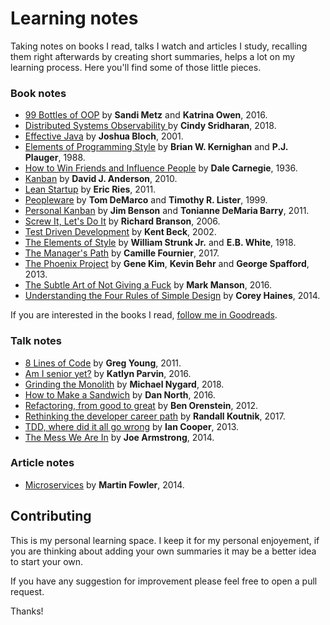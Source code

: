 # Learning notes

Taking notes on books I read, talks I watch and articles I study, recalling them right afterwards by creating short summaries, helps a lot on my learning process. Here you'll find some of those little pieces.

### Book notes

* [99 Bottles of OOP](books/99-bottles-of-oop.md) by **Sandi Metz** and **Katrina Owen**, 2016.
* [Distributed Systems Observability ](books/distributed-systems-observability.md) by **Cindy Sridharan**, 2018.
* [Effective Java](books/effective-java.md) by **Joshua Bloch**, 2001.
* [Elements of Programming Style](books/elements-of-programming-style.md) by **Brian W. Kernighan** and **P.J. Plauger**, 1988.  
* [How to Win Friends and Influence People](books/how-to-win-friends-and-influence-people.md) by **Dale Carnegie**, 1936.
* [Kanban](books/kanban.md) by **David J. Anderson**, 2010.
* [Lean Startup](books/lean-startup.md) by **Eric Ries**, 2011.
* [Peopleware](books/peopleware.md) by **Tom DeMarco** and **Timothy R. Lister**, 1999.
* [Personal Kanban](books/personal-kanban.md) by **Jim Benson** and **Tonianne DeMaria Barry**, 2011.
* [Screw It, Let's Do It](books/screw-it-lets-do-it.md) by **Richard Branson**, 2006.
* [Test Driven Development](books/test-driven-development.md) by **Kent Beck**, 2002.
* [The Elements of Style](books/the-elements-of-style.md) by **William Strunk Jr.** and **E.B. White**, 1918.
* [The Manager's Path](books/the-managers-path.md) by **Camille Fournier**, 2017.
* [The Phoenix Project](books/the-phoenix-project.md) by **Gene Kim**, **Kevin Behr** and **George Spafford**, 2013.
* [The Subtle Art of Not Giving a Fuck](books/the-subtle-art-of-not-giving-a-fuck.md) by **Mark Manson**, 2016.
* [Understanding the Four Rules of Simple Design](books/understanding-the-four-rules-of-simple-design.md) by **Corey Haines**, 2014.

If you are interested in the books I read, [follow me in Goodreads](https://www.goodreads.com/keyvanakbary).

### Talk notes

* [8 Lines of Code](talks/8-lines-of-code.md) by **Greg Young**, 2011.
* [Am I senior yet?](talks/am-i-senior-yet.md) by **Katlyn Parvin**, 2016.
* [Grinding the Monolith](talks/grinding-the-monolith.md) by **Michael Nygard**, 2018.
* [How to Make a Sandwich](talks/how-to-make-a-sandwich.md) by **Dan North**, 2016.
* [Refactoring, from good to great](talks/refactoring-from-good-to-great.md) by **Ben Orenstein**, 2012.
* [Rethinking the developer career path](talks/rethinking-the-developer-career-path.md) by **Randall Koutnik**, 2017.
* [TDD, where did it all go wrong](talks/tdd-where-did-it-all-go-wrong.md) by **Ian Cooper**, 2013.
* [The Mess We Are In](talks/the-mess-we-are-in.md) by **Joe Armstrong**, 2014.

### Article notes

* [Microservices](articles/microservices.md) by **Martin Fowler**, 2014.  

## Contributing

This is my personal learning space. I keep it for my personal enjoyement, if you are thinking about adding your own summaries it may be a better idea to start your own.

If you have any suggestion for improvement please feel free to open a pull request.

Thanks!
